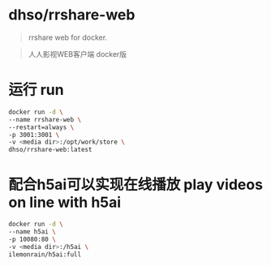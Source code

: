 # dhso/rrshare-web
> rrshare web for docker.

> 人人影视WEB客户端 docker版

# 运行 run
```bash
docker run -d \
--name rrshare-web \
--restart=always \
-p 3001:3001 \
-v <media dir>:/opt/work/store \
dhso/rrshare-web:latest
```

# 配合h5ai可以实现在线播放 play videos on line with h5ai
```bash
docker run -d \
--name h5ai \
-p 10080:80 \
-v <media dir>:/h5ai \
ilemonrain/h5ai:full
```